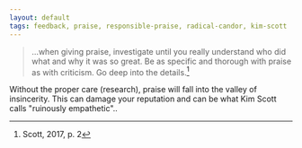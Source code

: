```yaml
---
layout: default
tags: feedback, praise, responsible-praise, radical-candor, kim-scott
---
```


> …when giving praise, investigate until you really understand who did what and why it was so great.  Be as specific and thorough with praise as with criticism.  Go deep into the details.[^praise]

Without the proper care (research), praise will fall into the valley of insincerity.  This can damage your reputation and can be what Kim Scott calls "ruinously empathetic"..

[^praise]: Scott, 2017, p. 2
